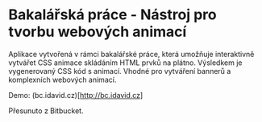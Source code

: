 # Bakalářská práce - Nástroj pro tvorbu webových animací

Aplikace vytvořená v rámci bakalářské práce, která umožňuje interaktivně vytvářet CSS animace skládáním HTML prvků na plátno. Výsledkem je vygenerovaný CSS kód s animací. Vhodné pro vytváření bannerů a komplexních webových animací.

Demo: (bc.idavid.cz)[http://bc.idavid.cz]

Přesunuto z Bitbucket.

